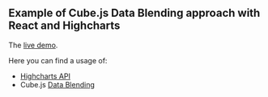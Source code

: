 ## Example of Cube.js Data Blending approach with React and Highcharts

The [live demo](https://data-blending.cubecloudapp.dev).

Here you can find a usage of:

- [Highcharts API](https://www.highcharts.com/blog/products/highcharts/)
- Cube.js [Data Blending](https://cube.dev/docs/data-blending#top)
